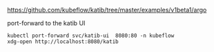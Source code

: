 https://github.com/kubeflow/katib/tree/master/examples/v1beta1/argo


port-forward to the katib UI
```
kubectl port-forward svc/katib-ui  8080:80 -n kubeflow
xdg-open http://localhost:8080/katib
```